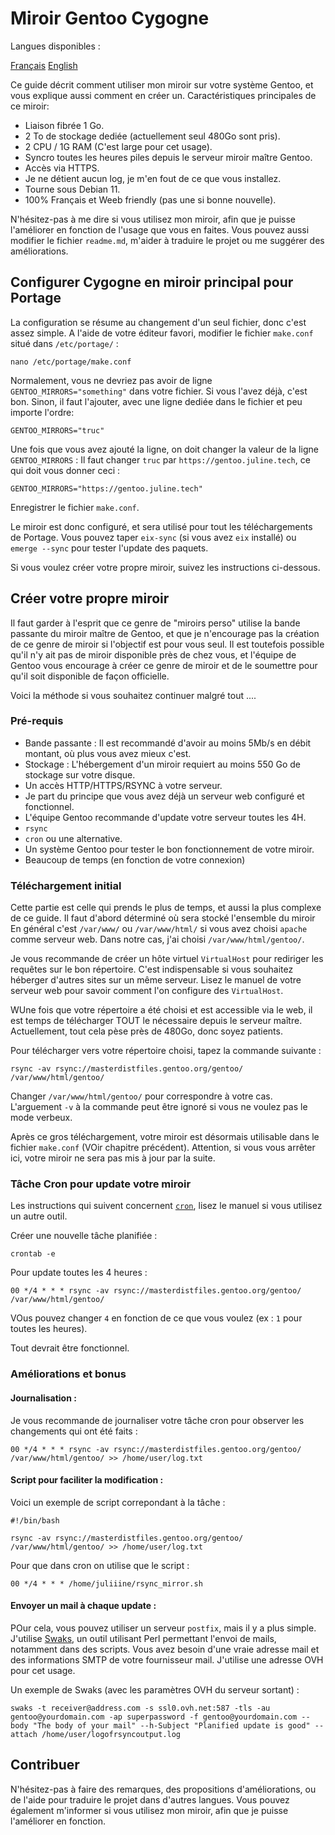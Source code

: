 # Miroir Gentoo Cygogne

Langues disponibles : 

[Français](https://github.com/juliiine/cygogne-mirror/blob/main/README_FR.md)
[English](https://github.com/juliiine/cygogne-mirror/blob/main/README.md)

Ce guide décrit comment utiliser mon miroir sur votre système Gentoo, et vous explique aussi comment en créer un.
Caractéristiques principales de ce miroir: 

- Liaison fibrée 1 Go.
- 2 To de stockage dediée (actuellement seul 480Go sont pris).
- 2 CPU / 1G RAM (C'est large pour cet usage).
- Syncro toutes les heures piles depuis le serveur miroir maître Gentoo.
- Accès via HTTPS.
- Je ne détient aucun log, je m'en fout de ce que vous installez.
- Tourne sous Debian 11.
- 100% Français et Weeb friendly (pas une si bonne nouvelle).


 N'hésitez-pas à me dire si vous utilisez mon miroir, afin que je puisse l'améliorer en fonction de l'usage que vous en faites.
 Vous pouvez aussi modifier le fichier `readme.md`, m'aider à traduire le projet ou me suggérer des améliorations.

## Configurer Cygogne en miroir principal pour Portage

La configuration se résume au changement d'un seul fichier, donc c'est assez simple. 
A l'aide de votre éditeur favori, modifier le fichier `make.conf` situé dans `/etc/portage/` :
```
nano /etc/portage/make.conf
```
Normalement, vous ne devriez pas avoir de ligne `GENTOO_MIRRORS="something"` dans votre fichier.
Si vous l'avez déjà, c'est bon.
Sinon, il faut l'ajouter, avec une ligne dediée dans le fichier et peu importe l'ordre:
```
GENTOO_MIRRORS="truc"
```
Une fois que vous avez ajouté la ligne, on doit changer la valeur de la ligne `GENTOO_MIRRORS` :
Il faut changer `truc` par `https://gentoo.juline.tech`, ce qui doit vous donner ceci :
```
GENTOO_MIRRORS="https://gentoo.juline.tech"
```
Enregistrer le fichier `make.conf`.

Le miroir est donc configuré, et sera utilisé pour tout les téléchargements de Portage.
Vous pouvez taper `eix-sync` (si vous avez `eix` installé) ou `emerge --sync` pour tester l'update des paquets.

Si vous voulez créer votre propre miroir, suivez les instructions ci-dessous.

## Créer votre propre miroir

Il faut garder à l'esprit que ce genre de "miroirs perso" utilise la bande passante du miroir maître de Gentoo, et que je n'encourage pas la création de ce genre de miroir si l'objectif est pour vous seul. Il est toutefois possible qu'il n'y ait pas de miroir disponible près de chez vous, et l'équipe de Gentoo vous encourage à créer ce genre de miroir et de le soumettre pour qu'il soit disponible de façon officielle. 

Voici la méthode si vous souhaitez continuer malgré tout ....

### Pré-requis

- Bande passante : Il est recommandé d'avoir au moins 5Mb/s en débit montant, où plus vous avez mieux c'est.
- Stockage : L'hébergement d'un miroir requiert au moins 550 Go de stockage sur votre disque.
- Un accès HTTP/HTTPS/RSYNC à votre serveur. 
- Je part du principe que vous avez déjà un serveur web configuré et fonctionnel.
- L'équipe Gentoo recommande d'update votre serveur toutes les 4H.
- `rsync`
- `cron` ou une alternative.
- Un système Gentoo pour tester le bon fonctionnement de votre miroir.
- Beaucoup de temps (en fonction de votre connexion)

### Téléchargement initial

Cette partie est celle qui prends le plus de temps, et aussi la plus complexe de ce guide.
Il faut d'abord déterminé où sera stocké l'ensemble du miroir
En général c'est `/var/www/` ou `/var/www/html/` si vous avez choisi `apache` comme serveur web.
Dans notre cas, j'ai choisi `/var/www/html/gentoo/`.

Je vous recommande de créer un hôte virtuel `VirtualHost` pour rediriger les requêtes sur le bon répertoire.
C'est indispensable si vous souhaitez héberger d'autres sites sur un même serveur.
Lisez le manuel de votre serveur web pour savoir comment l'on configure des `VirtualHost`.

WUne fois que votre répertoire a été choisi et est accessible via le web, il est temps de télécharger TOUT le nécessaire depuis le serveur maître.
Actuellement, tout cela pèse près de 480Go, donc soyez patients.

Pour télécharger vers votre répertoire choisi, tapez la commande suivante :
```
rsync -av rsync://masterdistfiles.gentoo.org/gentoo/ /var/www/html/gentoo/
```
Changer `/var/www/html/gentoo/` pour correspondre à votre cas.
L'arguement `-v` à la commande peut être ignoré si vous ne voulez pas le mode verbeux.

Après ce gros téléchargement, votre miroir est désormais utilisable dans le fichier `make.conf` (VOir chapitre précédent).
Attention, si vous vous arrêter ici, votre miroir ne sera pas mis à jour par la suite.

### Tâche Cron pour update votre miroir

Les instructions qui suivent concernent [`cron`](https://github.com/cronie-crond/cronie), lisez le manuel si vous utilisez un autre outil.

Créer une nouvelle tâche planifiée :
```
crontab -e
```
Pour update toutes les 4 heures :
```
00 */4 * * * rsync -av rsync://masterdistfiles.gentoo.org/gentoo/ /var/www/html/gentoo/
```
VOus pouvez changer `4` en fonction de ce que vous voulez (ex : `1` pour toutes les heures).

Tout devrait être fonctionnel.

### Améliorations et bonus

#### Journalisation :

Je vous recommande de journaliser votre tâche cron pour observer les changements qui ont été faits : 

```
00 */4 * * * rsync -av rsync://masterdistfiles.gentoo.org/gentoo/ /var/www/html/gentoo/ >> /home/user/log.txt
```
 #### Script pour faciliter la modification :

Voici un exemple de script correpondant à la tâche :

```
#!/bin/bash

rsync -av rsync://masterdistfiles.gentoo.org/gentoo/ /var/www/html/gentoo/ >> /home/user/log.txt
```
Pour que dans cron on utilise que le script :

```
00 */4 * * * /home/juliiine/rsync_mirror.sh
```
#### Envoyer un mail à chaque update :

POur cela, vous pouvez utiliser un serveur `postfix`, mais il y a plus simple.
J'utilise [Swaks](https://github.com/jetmore/swaks), un outil utilisant Perl permettant l'envoi de mails, notamment dans des scripts.
Vous avez besoin d'une vraie adresse mail et des informations SMTP de votre fournisseur mail.
J'utilise une adresse OVH pour cet usage.

Un exemple de Swaks (avec les paramètres OVH du serveur sortant) :

```
swaks -t receiver@address.com -s ssl0.ovh.net:587 -tls -au gentoo@yourdomain.com -ap superpassword -f gentoo@yourdomain.com --body "The body of your mail" --h-Subject "Planified update is good" --attach /home/user/logofrsyncoutput.log
```

## Contribuer

N'hésitez-pas à faire des remarques, des propositions d'améliorations, ou de l'aide pour traduire le projet dans d'autres langues.
Vous pouvez également m'informer si vous utilisez mon miroir, afin que je puisse l'améliorer en fonction.
